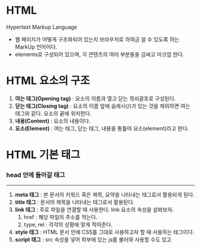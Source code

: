 # HTML

Hypertext Markup Language

- 웹 페이지가 어떻게 구조화되어 있는지 브라우저로 하여금 알 수 있도록 하는 MarkUp 언어이다.
- elements로 구성되어 있으며, 각 콘텐츠의 여러 부분들을 감싸고 마크업 한다.

# HTML 요소의 구조

1. **여는 태그(Opening tag)** : 요소의 이름과 열고 닫는 꺾쇠괄호로 구성된다.
2. **닫는 태그(Closing tag)** : 요소의 이름 앞에 슬래시(/)가 있는 것을 제외하면 여는 태그와 같다. 요소의 끝에 위치한다.
3. **내용(Content)** : 요소의 내용이다.
4. **요소(Element)** : 여는 태그, 닫는 태그, 내용을 통틀어 요소(element)라고 한다.

# HTML 기본 태그

### head 안에 들어갈 태그

---

1. **meta 태그** : 본 문서의 키워드 혹은 제목, 요약을 나타내는 태그로서 활용되게 된다.
2. **title 태그** : 문서의 제목을 나타내는 태그로서 활용된다.
3. **link 태그** : 주로 파일을 연결할 때 사용한다. link 요소의 속성을 살펴보자.
   1. href : 해당 파일의 주소를 적는다.
   2. type, rel : 각각의 상황에 맞게 적어준다.
4. **style 태그** : HTML 문서 안에 CSS를 그대로 사용하고자 할 때 사용하는 태그이다.
5. **script 태그** : src 속성을 넣어 외부에 있는 js를 불러와 사용할 수도 있고 <script>태그 사이에 JavaScript 코드를 넣어 사용할 수 있다.

### body 안에 들어갈 태그

---

1. **제목 태그 h1, h2 … h6** : 제목 태그는 말 그대로 문서의 본문의 헤드라인 요소이다.
2. **글 속성 태그 p, pre, br, hr** :
   1. p 태그 : 문단 태그로서 텍스트를 감싸게 되는 태그
   2. pre 태그 : 형식화된 텍스트를 나타내는 태그로 형식화된 텍스트란 pre 태그 안에 감싸져 있는 띄어쓰기, 들여 쓰기, 줄바꿈 등이 그대로 웹 페이지에 표시하게 된다.
   3. br 태그 : 줄바꿈 태그
   4. hr 태그 : 수평선 긋는 태그. 디자인상으로 많이 사용된다.
3. **강조 태그 strong, em** :
   1. strong 태그 : 글자를 굵게 표시하게 된다.
   2. em 태그 : 글자를 기울게 표시한다.
4. **a, img 태그** : 각각 속성이 필수적으로 들어가야 하는 태그이다.
   1. a 태그 : 하이퍼링크 태그이다.
   2. img 태그 : 이미지를 출력하는 태그이다.
5. **목록 태그 ul, ol, il** : 목록 태그에는 ul, ol이 있다. 이는 하나 이상의 li 태그를 가져야 하며 반대로 li 태그는 상위에 ul 또는 ol 태그가 있어야 됨.

   ```html
   <ol>
     <li>window + R을 누른다.</li>
     <li>입력창에 "cmd"라고 작성한다.</li>
     <li>터미널에 "tree"라고 작성하고 Enter를 누른다.</li>
   </ol>

   <ul>
     <li>왜 살고 있지</li>
     <li>왜 태어났지</li>
     <li>이게 되네 나이스</li>
   </ul>
   ```

6. 레이아웃 태그 header, section, article, footer, nav, aside
